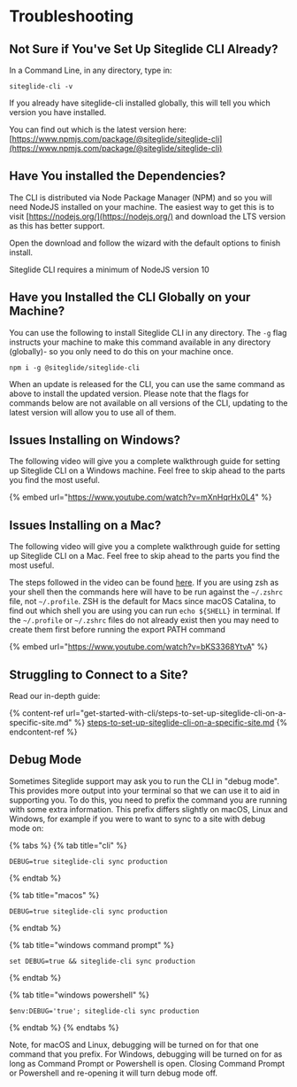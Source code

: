 # Troubleshooting

## Not Sure if You've Set Up Siteglide CLI Already?

In a Command Line, in any directory, type in:

```
siteglide-cli -v
```

If you already have siteglide-cli installed globally, this will tell you which version you have installed.

You can find out which is the latest version here: [https://www.npmjs.com/package/@siteglide/siteglide-cli](https://www.npmjs.com/package/@siteglide/siteglide-cli)

## Have You installed the Dependencies?

The CLI is distributed via Node Package Manager (NPM) and so you will need NodeJS installed on your machine. The easiest way to get this is to visit [https://nodejs.org/](https://nodejs.org/) and download the LTS version as this has better support.

Open the download and follow the wizard with the default options to finish install.

Siteglide CLI requires a minimum of NodeJS version 10

## Have you Installed the CLI Globally on your Machine?

You can use the following to install Siteglide CLI in any directory. The `-g` flag instructs your machine to make this command available in any directory (globally)- so you only need to do this on your machine once.

`npm i -g @siteglide/siteglide-cli`

When an update is released for the CLI, you can use the same command as above to install the updated version. Please note that the flags for commands below are not available on all versions of the CLI, updating to the latest version will allow you to use all of them.

## Issues Installing on Windows?

The following video will give you a complete walkthrough guide for setting up Siteglide CLI on a Windows machine. Feel free to skip ahead to the parts you find the most useful.

{% embed url="https://www.youtube.com/watch?v=mXnHqrHx0L4" %}

## Issues Installing on a Mac?

The following video will give you a complete walkthrough guide for setting up Siteglide CLI on a Mac. Feel free to skip ahead to the parts you find the most useful.

The steps followed in the video can be found [here](https://docs.npmjs.com/resolving-eacces-permissions-errors-when-installing-packages-globally#manually-change-npms-default-directory). If you are using zsh as your shell then the commands here will have to be run against the `~/.zshrc` file, not `~/.profile`. ZSH is the default for Macs since macOS Catalina, to find out which shell you are using you can run `echo ${SHELL}` in terminal. If the `~/.profile` or `~/.zshrc` files do not already exist then you may need to create them first before running the export PATH command

{% embed url="https://www.youtube.com/watch?v=bKS3368YtvA" %}

## Struggling to Connect to a Site?

Read our in-depth guide:

{% content-ref url="get-started-with-cli/steps-to-set-up-siteglide-cli-on-a-specific-site.md" %}
[steps-to-set-up-siteglide-cli-on-a-specific-site.md](get-started-with-cli/steps-to-set-up-siteglide-cli-on-a-specific-site.md)
{% endcontent-ref %}

## Debug Mode

Sometimes Siteglide support may ask you to run the CLI in "debug mode". This provides more output into your terminal so that we can use it to aid in supporting you. To do this, you need to prefix the command you are running with some extra information. This prefix differs slightly on macOS, Linux and Windows, for example if you were to want to sync to a site with debug mode on:

{% tabs %}
{% tab title="cli" %}
```linux
DEBUG=true siteglide-cli sync production
```
{% endtab %}

{% tab title="macos" %}
```macos
DEBUG=true siteglide-cli sync production
```
{% endtab %}

{% tab title="windows command prompt" %}
```windows
set DEBUG=true && siteglide-cli sync production
```
{% endtab %}

{% tab title="windows powershell" %}
```
$env:DEBUG='true'; siteglide-cli sync production
```
{% endtab %}
{% endtabs %}

Note, for macOS and Linux, debugging will be turned on for that one command that you prefix. For Windows, debugging will be turned on for as long as Command Prompt or Powershell is open. Closing Command Prompt or Powershell and re-opening it will turn debug mode off.

